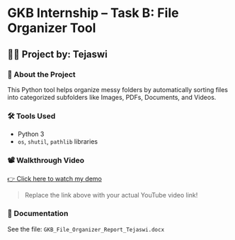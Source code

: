 # GKB Internship – Task B: File Organizer Tool

## 👩‍💻 Project by: Tejaswi

### 📄 About the Project
This Python tool helps organize messy folders by automatically sorting files into categorized subfolders like Images, PDFs, Documents, and Videos.

### 🛠 Tools Used
- Python 3
- `os`, `shutil`, `pathlib` libraries

### 📽 Walkthrough Video
[👉 Click here to watch my demo](https://youtube.com/shorts/ho429HYQnRs?si=NQ4Es5A-QGmWWD0p)

> Replace the link above with your actual YouTube video link!

### 📄 Documentation
See the file: `GKB_File_Organizer_Report_Tejaswi.docx`

